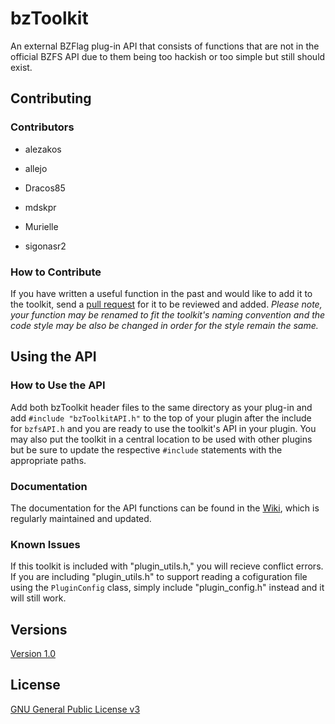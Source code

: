 bzToolkit
=========

An external BZFlag plug-in API that consists of functions that are not in the official BZFS API due to them being too hackish or too simple but still should exist.

Contributing
------------

### Contributors

- alezakos

- allejo

- Dracos85

- mdskpr

- Murielle

- sigonasr2  

### How to Contribute

If you have written a useful function in the past and would like to add it to the toolkit, send a [pull request](https://github.com/allejo/bztoolkit/pulls) for it to be reviewed and added. _Please note, your function may be renamed to fit the toolkit's naming convention and the code style may be also be changed in order for the style remain the same._

Using the API
-----

### How to Use the API

Add both bzToolkit header files to the same directory as your plug-in and add `#include "bzToolkitAPI.h"` to the top of your plugin after the include for `bzfsAPI.h` and you are ready to use the toolkit's API in your plugin. You may also put the toolkit in a central location to be used with other plugins but be sure to update the respective `#include` statements with the appropriate paths.

### Documentation

The documentation for the API functions can be found in the [Wiki](https://github.com/allejo/bztoolkit/wiki), which is regularly maintained and updated.

### Known Issues

If this toolkit is included with "plugin_utils.h," you will recieve conflict errors. If you are including "plugin_utils.h" to support reading a cofiguration file using the `PluginConfig` class, simply include "plugin_config.h" instead and it will still work.

## Versions
[Version 1.0](https://github.com/allejo/bztoolkit/releases/tag/v1.0)

## License
[GNU General Public License v3](https://github.com/allejo/bztoolkit/blob/master/LICENSE.markdown)
